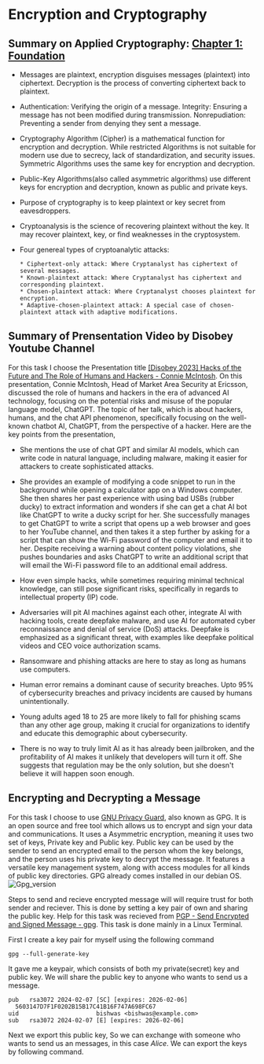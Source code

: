 # Encryption and Cryptography

## Summary on Applied Cryptography: [Chapter 1: Foundation](https://learning.oreilly.com/library/view/applied-cryptography-protocols/9781119096726/08_chap01.html#chap01-sec001)

* Messages are plaintext, encryption disguises messages (plaintext) into ciphertext. Decryption is the process of converting ciphertext back to plaintext.

* Authentication: Verifying the origin of a message. Integrity: Ensuring a message has not been modified during transmission. Nonrepudiation: Preventing a sender from denying they sent a message.

* Cryptography Algorithm (Cipher) is a mathematical function for encryption and decryption. While restricted Algorithms is not suitable for modern use due to secrecy, lack of standardization, and security issues. Symmetric Algorithms uses the same key for encryption and decryption.

* Public-Key Algorithms(also called asymmetric algorithms) use different keys for encryption and decryption, known as public and private keys.

* Purpose of cryptography is to keep plaintext or key secret from eavesdroppers.
* Cryptoanalysis is the science of recovering plaintext without the key. It  may recover plaintext, key, or find weaknesses in the cryptosystem.

* Four genereal types of cryptoanalytic attacks:
  
      * Ciphertext-only attack: Where Cryptanalyst has ciphertext of several messages.
      * Known-plaintext attack: Where Cryptanalyst has ciphertext and corresponding plaintext.
      * Chosen-plaintext attack: Where Cryptanalyst chooses plaintext for encryption.
      * Adaptive-chosen-plaintext attack: A special case of chosen-plaintext attack with adaptive modifications.

## Summary of Prensentation Video by Disobey Youtube Channel

For this task I choose the Presentation title [[Disobey 2023] Hacks of the Future and The Role of Humans and Hackers - Connie McIntosh](https://www.youtube.com/watch?v=5WoZ9Pv9k0I&t=120s). On this presentation, Connie McIntosh, Head of Market Area Security at Ericsson, discussed the role of humans and hackers in the era of advanced AI technology, focusing on the potential risks and misuse of the popular language model, ChatGPT. The topic of her talk, which is about hackers, humans, and the chat API phenomenon, specifically focusing on the well-known chatbot AI, ChatGPT, from the perspective of a hacker. Here are the key points from the presentation,

* She mentions the use of chat GPT and similar AI models, which can write code in natural language, including malware, making it easier for attackers to create sophisticated attacks.
  
* She provides an example of modifying a code snippet to run in the background while opening a calculator app on a Windows computer. She then shares her past experience with using bad USBs (rubber ducky) to extract information and wonders if she can get a chat AI bot like ChatGPT to write a ducky script for her. She successfully manages to get ChatGPT to write a script that opens up a web browser and goes to her YouTube channel, and then takes it a step further by asking for a script that can show the Wi-Fi password of the computer and email it to her. Despite receiving a warning about content policy violations, she pushes boundaries and asks ChatGPT to write an additional script that will email the Wi-Fi password file to an additional email address.
  
* How even simple hacks, while sometimes requiring minimal technical knowledge, can still pose significant risks, specifically in regards to intellectual property (IP) code.
  
* Adversaries will pit AI machines against each other, integrate AI with hacking tools, create deepfake malware, and use AI for automated cyber reconnaissance and denial of service (DoS) attacks. Deepfake is emphasized as a significant threat, with examples like deepfake political videos and CEO voice authorization scams.
  
* Ransomware and phishing attacks are here to stay as long as humans use computers.
  
* Human error remains a dominant cause of security breaches. Upto 95% of cybersecurity breaches and privacy incidents are caused by humans unintentionally.
  
* Young adults aged 18 to 25 are more likely to fall for phishing scams than any other age group, making it crucial for organizations to identify and educate this demographic about cybersecurity.
  
* There is no way to truly limit AI as it has already been jailbroken, and the profitability of AI makes it unlikely that developers will turn it off. She suggests that regulation may be the only solution, but she doesn't believe it will happen soon enough.

## Encrypting and Decrypting a Message

For this task I choose to use [GNU Privacy Guard](https://www.gnupg.org/index.html), also known as GPG. It is an open source and free tool which allows us to encrypt and sign your data and communications. It uses a Asymmetric encryption, meaning it uses two set of keys, Private key and Public key. Public key can be used by the sender to send  an encrypted email to the person whom the key belongs, and the person uses his private key to decrypt the message.  It features a versatile key management system, along with access modules for all kinds of public key directories. GPG already comes installed in our debian OS.
![Gpg_version](https://github.com/bishwasghimire22/mymarkdownexecrise/assets/144313610/e02941f3-22a0-4a53-bf1f-535376d21c59)

Steps to send and recieve encrypted message will will require trust for both sender and reciever. This is done by setting a key pair of own and sharing the public key. Help for this task was recieved from [PGP - Send Encrypted and Signed Message - gpg](https://terokarvinen.com/2023/pgp-encrypt-sign-verify/?fromSearch=gpg). This task is done mainly in a Linux Terminal.

First I create a key pair for myself using the following command

    gpg --full-generate-key

It gave me a keypair, which consists of both my private(secret) key and public key. We will share the public key to anyone who wants to send us a message.

    pub   rsa3072 2024-02-07 [SC] [expires: 2026-02-06]
      5603147D7F1F0202B15B17C41B16F747A698FC67
    uid                      bishwas <bishwas@example.com>
    sub   rsa3072 2024-02-07 [E] [expires: 2026-02-06]

Next we export this public key, So we can exchange with someone who wants to send us an messages, in this case _Alice_. We can export the keys by following command.

    







